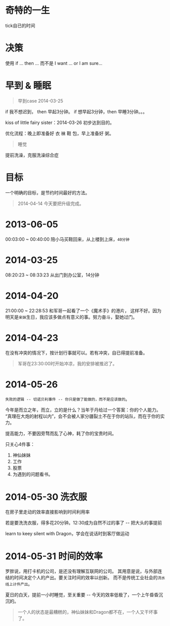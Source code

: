 # 奇特的一生

  tick自已的时间

# 决策

  使用 if ... then ...
  而不是 I want ...  or  I am sure... 

# 早到 & 睡眠

  > 早到case 2014-03-25

  if 我不想迟到， then 早起3分钟。
  if 想早起3分钟，then 早睡3分钟。。。

  kiss of little fairy sister：2014-03-26 初步达到目的。

  优化流程：晚上即准备好 衣 袜 鞋 包，早上准备好 粥。

  > 睡觉

  提前洗澡，克服洗澡综合症

# 目标

  一个明确的目标，是节约时间最好的方法。

  > 2014-04-14 今天要把升级完成。

# 2013-06-05

  00:03:00 ~ 00:40:00 陪小马买鞋回来，从上楼到上床，`40分钟`

# 2014-03-25

  08:20:23 ~ 08:33:23 从出门到办公室，14分钟

# 2014-04-20

  21:00:00 ~ 22:28:53 和军哥一起看了一个《魔术手》的港片，
  这样不好。因为明天是`亲妹`生日，我应该多做点有意义的事。努力奋斗，娶她过门。

# 2014-04-23

  在没有冲突的情况下，按计划行事就可以。若有冲突，自已得提前准备。
  > 军哥在23:30:00时开始冲凉，我的安排被推迟了。

# 2014-05-26

  `失败的逻辑 -- 切诺贝利事件 -- 你只是做了能做的，而不是应该做的`。

  今年是而立之年，而立，立的是什么？当年于丹给过一个答案：你的个人能力。
  “真理在大炮的射程以内”，会不会被人家分疆裂土不在于你的站队，而在于你的实力。

  提高能力，不要因旁骛而乱了心神，耗了你的宝贵时间。

  只关心4件事：
  1. 神仙妹妹
  2. 工作
  3. 股票
  4. 为遇到的问题看书。


# 2014-05-30 洗衣服

  在房子里走动的效率直接影响到时间利用率

  若是要洗洗衣服，得多花20分钟。12:30成为自然不过的事了 -- 把大头的事提前

  learn to keey silent with Dragon，学会在说话时到客厅做运动


# 2014-05-31 时间的效率

  罗胖说，用打卡机的公司，是还没有理解互联网的公司。
  其用意是说，与外部连结的时间决定个人的产出。要关注时间的效率以创新。
  而不是传统工业社会的`流水线上计件产出`。

  夏日的白天，提前一小时睡觉，至关重要 
  -- 今天的效率低极了，一个上午昏昏沉沉的。

  > 一个人的状态是最糟糕的，神仙妹妹和Dragon都不在，一个人又干坏事了。


